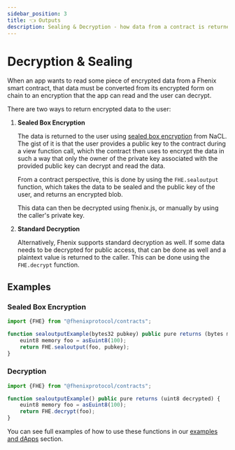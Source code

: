 ```yaml
---
sidebar_position: 3
title: 👈 Outputs
description: Sealing & Decryption - how data from a contract is returned 
---
```


# Decryption & Sealing

When an app wants to read some piece of encrypted data from a Fhenix smart contract, that data must be converted from its encrypted form on chain to an encryption that the app can read and the user can decrypt.

There are two ways to return encrypted data to the user:

1. **Sealed Box Encryption**

    The data is returned to the user using [sealed box encryption](https://bitbeans.gitbooks.io/libsodium-net/content/public-key\_cryptography/sealed\_boxes.html) from NaCL. The gist of it is that the user provides a public key to the contract during a view function call, which the contract then uses to encrypt the data in such a way that only the owner of the private key associated with the provided public key can decrypt and read the data.

    From a contract perspective, this is done by using the `FHE.sealoutput` function, which takes the data to be sealed and the public key of the user, and returns an encrypted blob.

    This data can then be decrypted using fhenix.js, or manually by using the caller's private key.

2. **Standard Decryption**

    Alternatively, Fhenix supports standard decryption as well. If some data needs to be decrypted for public access, that can be done as well and a plaintext value is returned to the caller.
    This can be done using the `FHE.decrypt` function.

## Examples

### Sealed Box Encryption

```Javascript
import {FHE} from "@fhenixprotocol/contracts";

function sealoutputExample(bytes32 pubkey) public pure returns (bytes memory reencrypted) {
    euint8 memory foo = asEuint8(100);
    return FHE.sealoutput(foo, pubkey);
}
```

### Decryption

```Javascript
import {FHE} from "@fhenixprotocol/contracts";

function sealoutputExample() public pure returns (uint8 decrypted) {
    euint8 memory foo = asEuint8(100);
    return FHE.decrypt(foo);
}
```

You can see full examples of how to use these functions in our [examples and dApps](../Examples%20and%20References/Examples-fheDapps.md) section.
